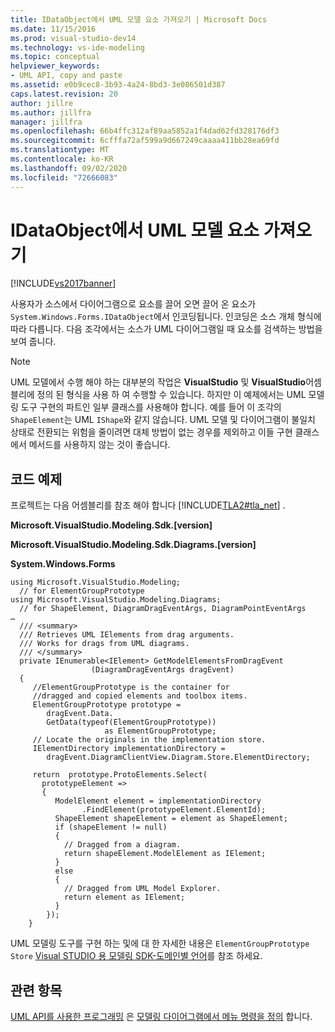 ```yaml
---
title: IDataObject에서 UML 모델 요소 가져오기 | Microsoft Docs
ms.date: 11/15/2016
ms.prod: visual-studio-dev14
ms.technology: vs-ide-modeling
ms.topic: conceptual
helpviewer_keywords:
- UML API, copy and paste
ms.assetid: e0b9cec8-3b93-4a24-8bd3-3e086501d387
caps.latest.revision: 20
author: jillre
ms.author: jillfra
manager: jillfra
ms.openlocfilehash: 66b4ffc312af89aa5852a1f4dad62fd328176df3
ms.sourcegitcommit: 6cfffa72af599a9d667249caaaa411bb28ea69fd
ms.translationtype: MT
ms.contentlocale: ko-KR
ms.lasthandoff: 09/02/2020
ms.locfileid: "72666083"
---
```

# <a name="get-uml-model-elements-from-idataobject"></a>IDataObject에서 UML 모델 요소 가져오기
[!INCLUDE[vs2017banner](../includes/vs2017banner.md)]

사용자가 소스에서 다이어그램으로 요소를 끌어 오면 끌어 온 요소가 `System.Windows.Forms.IDataObject`에서 인코딩됩니다. 인코딩은 소스 개체 형식에 따라 다릅니다. 다음 조각에서는 소스가 UML 다이어그램일 때 요소를 검색하는 방법을 보여 줍니다.

> [!NOTE]
> UML 모델에서 수행 해야 하는 대부분의 작업은 **VisualStudio** 및 **VisualStudio**어셈블리에 정의 된 형식을 사용 하 여 수행할 수 있습니다. 하지만 이 예제에서는 UML 모델링 도구 구현의 파트인 일부 클래스를 사용해야 합니다. 예를 들어 이 조각의 `ShapeElement`는 UML `IShape`와 같지 않습니다. UML 모델 및 다이어그램이 불일치 상태로 전환되는 위험을 줄이려면 대체 방법이 없는 경우를 제외하고 이들 구현 클래스에서 메서드를 사용하지 않는 것이 좋습니다.

## <a name="code-sample"></a>코드 예제
 프로젝트는 다음 어셈블리를 참조 해야 합니다 [!INCLUDE[TLA2#tla_net](../includes/tla2sharptla-net-md.md)] .

 **Microsoft.VisualStudio.Modeling.Sdk.[version]**

 **Microsoft.VisualStudio.Modeling.Sdk.Diagrams.[version]**

 **System.Windows.Forms**

```
using Microsoft.VisualStudio.Modeling;
  // for ElementGroupPrototype
using Microsoft.VisualStudio.Modeling.Diagrams;
  // for ShapeElement, DiagramDragEventArgs, DiagramPointEventArgs
… 
  /// <summary>
  /// Retrieves UML IElements from drag arguments.
  /// Works for drags from UML diagrams.
  /// </summary>
  private IEnumerable<IElement> GetModelElementsFromDragEvent
                  (DiagramDragEventArgs dragEvent)
  {
     //ElementGroupPrototype is the container for
     //dragged and copied elements and toolbox items.
     ElementGroupPrototype prototype =
        dragEvent.Data.
        GetData(typeof(ElementGroupPrototype))
                     as ElementGroupPrototype;
     // Locate the originals in the implementation store.
     IElementDirectory implementationDirectory =
        dragEvent.DiagramClientView.Diagram.Store.ElementDirectory;

     return  prototype.ProtoElements.Select(
       prototypeElement =>
       {
          ModelElement element = implementationDirectory
                .FindElement(prototypeElement.ElementId);
          ShapeElement shapeElement = element as ShapeElement;
          if (shapeElement != null)
          {
            // Dragged from a diagram.
            return shapeElement.ModelElement as IElement;
          }
          else
          {
            // Dragged from UML Model Explorer.
            return element as IElement;
          }
        });
    }
```

 UML 모델링 도구를 구현 하는 및에 대 한 자세한 내용은 `ElementGroupPrototype` `Store` [Visual STUDIO 용 모델링 SDK-도메인별 언어](../modeling/modeling-sdk-for-visual-studio-domain-specific-languages.md)를 참조 하세요.

## <a name="see-also"></a>관련 항목
 [UML API를 사용한 프로그래밍](../modeling/programming-with-the-uml-api.md) 은 [모델링 다이어그램에서 메뉴 명령을 정의](../modeling/define-a-menu-command-on-a-modeling-diagram.md) 합니다.
